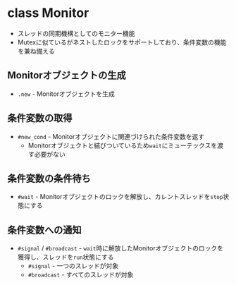 # class Monitor
- スレッドの同期機構としてのモニター機能
- Mutexに似ているがネストしたロックをサポートしており、条件変数の機能を兼ね備える

## Monitorオブジェクトの生成
- `.new` - Monitorオブジェクトを生成

## 条件変数の取得
- `#new_cond` - Monitorオブジェクトに関連づけられた条件変数を返す
  - Monitorオブジェクトと結びついているため`wait`にミューテックスを渡す必要がない

## 条件変数の条件待ち
- `#wait` - Monitorオブジェクトのロックを解放し、カレントスレッドを`stop`状態にする

## 条件変数への通知
- `#signal` / `#broadcast` - `wait`時に解放したMonitorオブジェクトのロックを獲得し、スレッドを`run`状態にする
  - `#signal` - 一つのスレッドが対象
  - `#broadcast` - すべてのスレッドが対象
